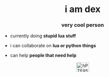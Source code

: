 <h1 align="center">i am dex</h1>
<h3 align="center">very cool person</h3>

- currently doing **stupid lua stuff**

- i can collaborate on **lua or python things**

- can help **people that need help**

<p align="center">
<a href="https://discord.gg/hPTE9522Ue" target="blank"><img align="center" src="https://raw.githubusercontent.com/rahuldkjain/github-profile-readme-generator/master/src/images/icons/Social/discord.svg" alt="hPTE9522Ue" height="30" width="40" /></a>
</p>
